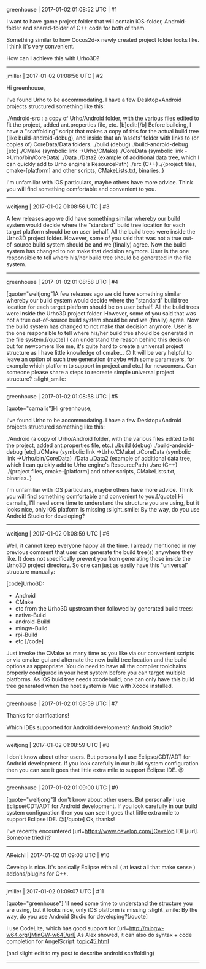 greenhouse | 2017-01-02 01:08:52 UTC | #1

I want to have game project folder that will contain iOS-folder, Android-folder and shared-folder of C++ code for both of them.

Something similar to how Cocos2d-x newly created project folder looks like. I think it's very convenient.

How can I achieve this with Urho3D?

-------------------------

jmiller | 2017-01-02 01:08:56 UTC | #2

Hi greenhouse,

I've found Urho to be accommodating. I have a few Desktop+Android projects structured something like this:

./Android-src : a copy of Urho/Android folder, with the various files edited to fit the project, added ant.properties file, etc.
[b]edit:[/b] Before building, I have a "scaffolding" script that makes a copy of this for the actual build tree (like build-android-debug), and inside that an 'assets' folder with links to (or copies of) CoreData/Data folders.
./build (debug)
./build-android-debug
[etc]
./CMake (symbolic link ->Urho/CMake)
./CoreData (symbolic link ->Urho/bin/CoreData)
./Data
./Data2 (example of additional data tree, which I can quickly add to Urho engine's ResourcePath)
./src (C++)
./{project files, cmake-[platform] and other scripts, CMakeLists.txt, binaries..}

I'm unfamiliar with iOS particulars, maybe others have more advice.
Think you will find something comfortable and convenient to you.

-------------------------

weitjong | 2017-01-02 01:08:56 UTC | #3

A few releases ago we did have something similar whereby our build system would decide where the "standard" build tree location for each target platform should be on user behalf. All the build trees were inside the Urho3D project folder. However, some of you said that was not a true out-of-source build system should be and we (finally) agree. Now the build system has changed to not make that decision anymore. User is the one responsible to tell where his/her build tree should be generated in the file system.

-------------------------

greenhouse | 2017-01-02 01:08:58 UTC | #4

[quote="weitjong"]A few releases ago we did have something similar whereby our build system would decide where the "standard" build tree location for each target platform should be on user behalf. All the build trees were inside the Urho3D project folder. However, some of you said that was not a true out-of-source build system should be and we (finally) agree. Now the build system has changed to not make that decision anymore. User is the one responsible to tell where his/her build tree should be generated in the file system.[/quote]
I can understand the reason behind this decision but for newcomers like me, it's quite hard to create a universal project structure as I have little knowledge of cmake...  :confused: 
It will be very helpful to leave an option of such tree generation (maybe with some parameters, for example which platform to support in project and etc.) for newcomers.
Can someone please share a steps to recreate simple universal project structure?  :slight_smile:

-------------------------

greenhouse | 2017-01-02 01:08:58 UTC | #5

[quote="carnalis"]Hi greenhouse,

I've found Urho to be accommodating. I have a few Desktop+Android projects structured something like this:

./Android (a copy of Urho/Android folder, with the various files edited to fit the project, added ant.properties file, etc.)
./build (debug)
./build-android-debug
[etc]
./CMake (symbolic link ->Urho/CMake)
./CoreData (symbolic link ->Urho/bin/CoreData)
./Data
./Data2 (example of additional data tree, which I can quickly add to Urho engine's ResourcePath)
./src (C++)
./{project files, cmake-[platform] and other scripts, CMakeLists.txt, binaries..}

I'm unfamiliar with iOS particulars, maybe others have more advice.
Think you will find something comfortable and convenient to you.[/quote]
Hi carnalis,
I'll need some time to understand the structure you are using, but it looks nice, only iOS platform is missing :slight_smile:
By the way, do you use Android Studio for developing?

-------------------------

weitjong | 2017-01-02 01:08:59 UTC | #6

Well, it cannot keep everyone happy all the time. I already mentioned in my previous comment that user can generate the build tree(s) anywhere they like. It does not specifically prevent you from generating those inside the Urho3D project directory. So one can just as easily have this "universal" structure manually:

[code]Urho3D:
   - Android
   - CMake
   - etc from the Urho3D upstream
   then followed by generated build trees:
   - native-Build
   - android-Build
   - mingw-Build
   - rpi-Build
   - etc
[/code]

Just invoke the CMake as many time as you like via our convenient scripts or via cmake-gui and alternate the new build tree location and the build options as appropriate. You do need to have all the compiler toolchains properly configured in your host system before you can target multiple platforms. As iOS buid tree needs xcodebuild, one can only have this build tree generated when the host system is Mac with Xcode installed.

-------------------------

greenhouse | 2017-01-02 01:08:59 UTC | #7

Thanks for clarifications! 

Which IDEs supported for Android development? Android Studio?

-------------------------

weitjong | 2017-01-02 01:08:59 UTC | #8

I don't know about other users. But personally I use Eclipse/CDT/ADT for Android development. If you look carefully in our build system configuration then you can see it goes that little extra mile to support Eclipse IDE.  :wink:

-------------------------

greenhouse | 2017-01-02 01:09:00 UTC | #9

[quote="weitjong"]I don't know about other users. But personally I use Eclipse/CDT/ADT for Android development. If you look carefully in our build system configuration then you can see it goes that little extra mile to support Eclipse IDE.  :wink:[/quote]
Ok, thanks! 

I've recently encountered [url=https://www.cevelop.com/]Cevelop IDE[/url]. Someone tried it?

-------------------------

AReichl | 2017-01-02 01:09:03 UTC | #10

Cevelop is nice. It's basically Eclipse with all ( at least all that make sense ) addons/plugins for C++.

-------------------------

jmiller | 2017-01-02 01:09:07 UTC | #11

[quote="greenhouse"]I'll need some time to understand the structure you are using, but it looks nice, only iOS platform is missing :slight_smile:
By the way, do you use Android Studio for developing?[/quote]

I use CodeLite, which has good support for [url=http://mingw-w64.org/]MinGW-w64[/url]
As Alex showed, it can also do syntax + code completion for AngelScript: [topic45.html](http://discourse.urho3d.io/t/configuring-codelite-for-editing-as-scripts/68/1)

(and slight edit to my post to describe android scaffolding)

-------------------------

